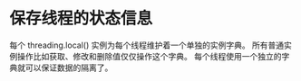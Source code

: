 # 保存线程的状态信息

每个 threading.local() 实例为每个线程维护着一个单独的实例字典。 所有普通实例操作比如获取、修改和删除值仅仅操作这个字典。 每个线程使用一个独立的字典就可以保证数据的隔离了。